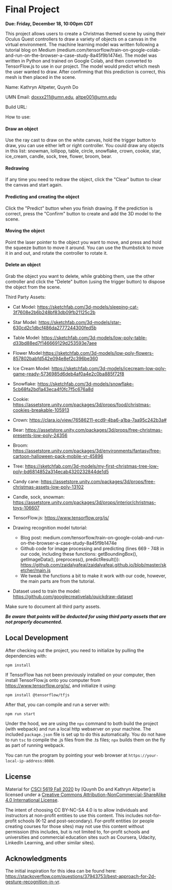 # Final Project

**Due: Friday, December 18, 10:00pm CDT**


This project allows users to create a Christmas themed scene by using their Oculus Quest controllers to draw a variety of objects on a canvas in the virtual environment. The machine learning model was written following a tutorial blog on Medium (medium.com/tensorflow/train-on-google-colab-and-run-on-the-browser-a-case-study-8a45f9b1474e). The model was written in Python and trained on Google Colab, and then converted to TensorFlow.js to use in our project. The model would predict which mesh the user wanted to draw. After confirming that this prediction is correct, this mesh is then placed in the scene.


Name: Kathryn Altpeter, Quynh Do

UMN Email: doxxx211@umn.edu, altpe001@umn.edu

Build URL:

How to use:

#### Draw an object
Use the ray cast to draw on the white canvas, hold the trigger button to draw, you can use either left or right controller. You could draw any objects in this list: snowman, lollipop, table, circle, snowflake, crown, cookie, star, ice_cream, candle, sock, tree, flower, broom, bear.

#### Redrawing
If any time you need to redraw the object, click the "Clear" button to clear the canvas and start again.

#### Predicting and creating the object
Click the "Predict" button when you finish drawing. If the prediction is correct, press the "Confirm" button to create and add the 3D model to the scene.

#### Moving the object
Point the laser pointer to the object you want to move, and press and hold the squeeze button to move it around. You can use the thumbstick to move it in and out, and rotate the controller to rotate it.

#### Delete an object
Grab the object you want to delete, while grabbing them, use the other controller and click the "Delete" button (using the trigger button) to dispose the object from the scene.


Third Party Assets:
* Cat Model: https://sketchfab.com/3d-models/sleeping-cat-3f7608e2b6b248bf83db09fb21125c2b
* Star Model: https://sketchfab.com/3d-models/star-630cd2c1dbcf486da2777244300fed5b
* Table Model: https://sketchfab.com/3d-models/low-poly-table-d33bd88ed7f146669129d253593e7aee
* Flower Model:https://sketchfab.com/3d-models/low-poly-flowers-857802babfd542e094e8ef2c396be360
* Ice Cream Model: https://sketchfab.com/3d-models/icecream-low-poly-game-ready-5736985d6deb4af0a4e2c0ba885f72f8
* Snowflake: https://sketchfab.com/3d-models/snowflake-5cb68fa2bd1a43eca4f0fc7f5c676a8d
* Cookie: https://assetstore.unity.com/packages/3d/props/food/christmas-cookies-breakable-105913
* Crown: https://clara.io/view/76586211-ecd9-4ba6-a1ba-7aa95c242b3a#
* Bear: https://assetstore.unity.com/packages/3d/props/free-christmas-presents-low-poly-24356
* Broom: https://assetstore.unity.com/packages/3d/environments/fantasy/free-cartoon-halloween-pack-mobile-vr-45896
* Tree: https://sketchfab.com/3d-models/my-first-christmas-tree-low-poly-bd6814852a314ecab4320232844de1d5
* Candy cane: https://assetstore.unity.com/packages/3d/props/free-christmas-assets-low-poly-13102
* Candle, sock, snowman: https://assetstore.unity.com/packages/3d/props/interior/christmas-toys-106607
* TensorFlow.js: https://www.tensorflow.org/js/
* Drawing recognition model tutorial:

    * Blog post: medium.com/tensorflow/train-on-google-colab-and-run-on-the-browser-a-case-study-8a45f9b1474e
    * Github code for image processing and predicting (lines 669 - 748 in our code, including these functions: getBoundingBox(), getImageData(), preprocess(), predictResult()): https://github.com/zaidalyafeai/zaidalyafeai.github.io/blob/master/sketcher/main.js
    * We tweak the functions a bit to make it work with our code, however, the main parts are from the tutorial.
* Dataset used to train the model: https://github.com/googlecreativelab/quickdraw-dataset

Make sure to document all third party assets.

***Be aware that points will be deducted for using third party assets that are not properly documented.***


## Local Development

After checking out the project, you need to initialize by pulling the dependencies with:

```
npm install
```

If TensorFlow has not been previously installed on your computer, then install TensorFlow.js onto you computer from https://www.tensorflow.org/js/, and initialize it using:

```
npm install @tensorflow/tfjs
```

After that, you can compile and run a server with:

```
npm run start
```

Under the hood, we are using the `npx` command to both build the project (with webpack) and run a local http webserver on your machine.  The included ```package.json``` file is set up to do this automatically.  You do not have to run ```tsc``` to compile the .js files from the .ts files;  ```npx``` builds them on the fly as part of running webpack.

You can run the program by pointing your web browser at ```https://your-local-ip-address:8080```.

## License

Material for [CSCI 5619 Fall 2020](https://canvas.umn.edu/courses/194179) by [Quynh Do and Kathryn Altpeter] is licensed under a [Creative Commons Attribution-NonCommercial-ShareAlike 4.0 International License](http://creativecommons.org/licenses/by-nc-sa/4.0/).

The intent of choosing CC BY-NC-SA 4.0 is to allow individuals and instructors at non-profit entities to use this content.  This includes not-for-profit schools (K-12 and post-secondary). For-profit entities (or people creating courses for those sites) may not use this content without permission (this includes, but is not limited to, for-profit schools and universities and commercial education sites such as Coursera, Udacity, LinkedIn Learning, and other similar sites).

## Acknowledgments

The initial inspiration for this idea can be found here: https://stackoverflow.com/questions/37943753/best-approach-for-2d-gesture-recognition-in-vr.
